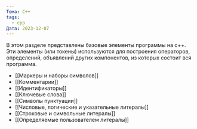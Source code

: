 ```yaml
---
Тема: C++
tags:
  - cpp
Дата: 2023-12-07
---
```

В этом разделе представлены базовые элементы программы на c++. Эти элементы (или токены) используются для построения операторов, определений, объявлений других компонентов, из которых состоит вся программа. 
- [[Маркеры и наборы символов]]
- [[Комментарии]]
- [[Идентификаторы]]
- [[Ключевые слова]]
- [[Символы пунктуации]]
- [[Числовые, логические и указательные литералы]]
- [[Строковые и символьные литералы]]
- [[Определяемые пользователем литералы]]
